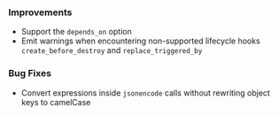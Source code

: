 ### Improvements

- Support the `depends_on` option
- Emit warnings when encountering non-supported lifecycle hooks `create_before_destroy` and `replace_triggered_by` 

### Bug Fixes
 - Convert expressions inside `jsonencode` calls without rewriting object keys to camelCase